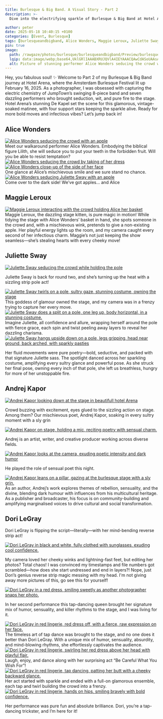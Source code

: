 ```yaml
---
title: Burlesque & Big Band. A Visual Story - Part 2
description: >-
  Dive into the electrifying sparkle of Burlesque & Big Band at Hotel Arena, where seductive burlesque collides with the irresistible rhythms of JumpTown’s 8-piece big band. As a photographer, I was thrilled to freeze the glitz, attitude, and show-stopping moments of seven phenomenal performers at this Amsterdam Burlesque Festival matinee on February 16, 2025. Brace yourself for Part 2 of this vibrant journey, packed with retro flair, daring moves, and absolute enchantment!

author: peter
date: 2025-05-18 10:40:15 +0100
categories: [Event, Burlesque]
tags: [burlesqueandbigband, Alice Wonders, Maggie Leroux, Juliette Sway, Andrej Kapor, Dori LeGray]
pin: true
image: 
  path: /rawgaze/photos/burlesque/burlesqueandbigband/Preview/burlesqueandbigband_Alice_Wonders_Preview.webp
  lqip: data:image/webp;base64,UklGRlIAAABXRUJQVlA4IEYAAACQAwCdASoUAAsAPzmEuVOvKKWisAgB4CcJagCdACP+y0m2o+cAAP7l1p8Pacw4k36O1Ylh4VOwYKGLVsexZgaRImUQllAA
  alt: Picture of stunning performer Alice Wonders seducing the crowd with an apple
---  
```


Hey, you fabulous soul! ✨ Welcome to Part 2 of my Burlesque & Big Band journey at Hotel Arena, where the Amsterdam Burlesque Festival lit up February 16, 2025. As a photographer, I was obsessed with capturing the electric chemistry of JumpTown’s swinging 8-piece band and seven dazzling performers who brought seduction, wit, and pure fire to the stage. Hotel Arena’s stunning De Kapel set the scene for this glamorous, vintage-soaked matinee, with four support stars keeping the sparkle alive. Ready for more bold moves and infectious vibes? Let’s jump back in!

## Alice Wonders
 
<!-- This section with 'option wide' is for landscape pics only -->
<div class="main-content">
  <div class="image-wrapper wide align-center" style="--width: 1280; --height: 852;">
    <a href="{{ site.cdn }}rawgaze/photos/burlesque/burlesqueandbigband/Large/burlesqueandbigband_Alice_Wonders_1.webp"
       class="glightbox" data-gallery="gallery1">
      <img src="{{ site.cdn }}rawgaze/photos/burlesque/burlesqueandbigband/Small/burlesqueandbigband_Alice_Wonders_1.webp"
           srcset="
           {{ site.cdn }}rawgaze/photos/burlesque/burlesqueandbigband/Small/burlesqueandbigband_Alice_Wonders_1.webp 1280w,
           {{ site.cdn }}rawgaze/photos/burlesque/burlesqueandbigband/Medium/burlesqueandbigband_Alice_Wonders_1.webp 2000w,
           {{ site.cdn }}rawgaze/photos/burlesque/burlesqueandbigband/Large/burlesqueandbigband_Alice_Wonders_1.webp 3840w"
           sizes="(max-width: 800px) 100vw, (max-width: 1600px) 50vw, 33vw"
           alt="Alice Wonders seducing the crowd with an apple"
           loading="lazy">
    </a>
  </div>
</div>
Meet our walkaround performer Alice Wonders. Embodying the biblical figure Lilith, she will seduce you to put your teeth in the forbidden fruit. Will you be able to resist temptation?
<!-- This section with 'option wide' is for landscape pics only -->
<div class="main-content">
  <div class="image-wrapper wide align-center" style="--width: 1280; --height: 852;">
    <a href="{{ site.cdn }}rawgaze/photos/burlesque/burlesqueandbigband/Large/burlesqueandbigband_Alice_Wonders_2.webp"
       class="glightbox" data-gallery="gallery1">
      <img src="{{ site.cdn }}rawgaze/photos/burlesque/burlesqueandbigband/Small/burlesqueandbigband_Alice_Wonders_2.webp"
           srcset="
           {{ site.cdn }}rawgaze/photos/burlesque/burlesqueandbigband/Small/burlesqueandbigband_Alice_Wonders_2.webp 1280w,
           {{ site.cdn }}rawgaze/photos/burlesque/burlesqueandbigband/Medium/burlesqueandbigband_Alice_Wonders_2.webp 2000w,
           {{ site.cdn }}rawgaze/photos/burlesque/burlesqueandbigband/Large/burlesqueandbigband_Alice_Wonders_2.webp 3840w"
           sizes="(max-width: 800px) 100vw, (max-width: 1600px) 50vw, 33vw"
           alt="Alice Wonders seducing the crowd by taking of her dress"
           loading="lazy">
    </a>
  </div>
</div>

<!-- This section with 'option wide' is for landscape pics only ALICE face-->
<div class="main-content">
  <div class="image-wrapper wide align-center" style="--width: 1280; --height: 852;">
    <a href="{{ site.cdn }}rawgaze/photos/burlesque/burlesqueandbigband/Large/burlesqueandbigband_Alice_Wonders_3.webp"
       class="glightbox" data-gallery="gallery1">
      <img src="{{ site.cdn }}rawgaze/photos/burlesque/burlesqueandbigband/Small/burlesqueandbigband_Alice_Wonders_3.webp"
           srcset="
           {{ site.cdn }}rawgaze/photos/burlesque/burlesqueandbigband/Small/burlesqueandbigband_Alice_Wonders_3.webp 1280w,
           {{ site.cdn }}rawgaze/photos/burlesque/burlesqueandbigband/Medium/burlesqueandbigband_Alice_Wonders_3.webp 2000w,
           {{ site.cdn }}rawgaze/photos/burlesque/burlesqueandbigband/Large/burlesqueandbigband_Alice_Wonders_3.webp 3840w"
           sizes="(max-width: 800px) 100vw, (max-width: 1600px) 50vw, 33vw"
           alt="Alice Wonders close-up of the side of her face"
           loading="lazy">
    </a>
  </div>
</div>
One glance at Alice’s mischievous smile and we sure stand no chance.

<!-- This section with 'option wide' is for landscape pics only -->
<div class="main-content">
  <div class="image-wrapper wide align-center" style="--width: 1280; --height: 852;">
    <a href="{{ site.cdn }}rawgaze/photos/burlesque/burlesqueandbigband/Large/burlesqueandbigband_Alice_and_Juliette.webp"
       class="glightbox" data-gallery="gallery1">
      <img src="{{ site.cdn }}rawgaze/photos/burlesque/burlesqueandbigband/Small/burlesqueandbigband_Alice_and_Juliette.webp"
           srcset="
           {{ site.cdn }}rawgaze/photos/burlesque/burlesqueandbigband/Small/burlesqueandbigband_Alice_and_Juliette.webp 1280w,
           {{ site.cdn }}rawgaze/photos/burlesque/burlesqueandbigband/Medium/burlesqueandbigband_Alice_and_Juliette.webp 2000w,
           {{ site.cdn }}rawgaze/photos/burlesque/burlesqueandbigband/Large/burlesqueandbigband_Alice_and_Juliette.webp 3840w"
           sizes="(max-width: 800px) 100vw, (max-width: 1600px) 50vw, 33vw"
           alt="Alice Wonders seducing Juliette Sway with an apple"
           loading="lazy">
    </a>
  </div>
</div>
Come over to the dark side! We’ve got apples… and Alice

## Maggie Leroux
<!-- This section with 'option wide' is for landscape pics only -->
<div class="main-content">
  <div class="image-wrapper wide align-center" style="--width: 1280; --height: 852;">
    <a href="{{ site.cdn }}rawgaze/photos/burlesque/burlesqueandbigband/Large/burlesqueandbigband_Maggie_Leroux_2.webp"
       class="glightbox" data-gallery="gallery1">
      <img src="{{ site.cdn }}rawgaze/photos/burlesque/burlesqueandbigband/Small/burlesqueandbigband_Maggie_Leroux_2.webp"
           srcset="
           {{ site.cdn }}rawgaze/photos/burlesque/burlesqueandbigband/Small/burlesqueandbigband_Maggie_Leroux_2.webp 1280w,
           {{ site.cdn }}rawgaze/photos/burlesque/burlesqueandbigband/Medium/burlesqueandbigband_Maggie_Leroux_2.webp 2000w,
           {{ site.cdn }}rawgaze/photos/burlesque/burlesqueandbigband/Large/burlesqueandbigband_Maggie_Leroux_2.webp 3840w"
           sizes="(max-width: 800px) 100vw, (max-width: 1600px) 50vw, 33vw"
           alt="Maggie Leroux interacting with the crowd holding Alice her basket"
           loading="lazy">
    </a>
  </div>
</div>
Maggie Leroux, the dazzling stage kitten, is pure magic in motion! While tidying the stage with Alice Wonders’ basket in hand, she spots someone in the crowd and, with a mischievous wink, pretends to give a non-existing apple. Her playful energy lights up the room, and my camera caught every second of her infectious charm. Maggie’s not just keeping the show seamless—she’s stealing hearts with every cheeky move!

## Juliette Sway
<!-- This section with 'option wide' is for landscape pics only -->
<div class="main-content">
  <div class="image-wrapper wide align-center" style="--width: 1280; --height: 852;">
    <a href="{{ site.cdn }}rawgaze/photos/burlesque/burlesqueandbigband/Large/burlesqueandbigband_Juliette_Sway_14.webp"
       class="glightbox" data-gallery="gallery1">
      <img src="{{ site.cdn }}rawgaze/photos/burlesque/burlesqueandbigband/Small/burlesqueandbigband_Juliette_Sway_14.webp"
           srcset="
           {{ site.cdn }}rawgaze/photos/burlesque/burlesqueandbigband/Small/burlesqueandbigband_Juliette_Sway_14.webp 1280w,
           {{ site.cdn }}rawgaze/photos/burlesque/burlesqueandbigband/Medium/burlesqueandbigband_Juliette_Sway_14.webp 2000w,
           {{ site.cdn }}rawgaze/photos/burlesque/burlesqueandbigband/Large/burlesqueandbigband_Juliette_Sway_14.webp 3840w"
           sizes="(max-width: 800px) 100vw, (max-width: 1600px) 50vw, 33vw"
           alt="Juliette Sway seducing the crowd while holding the pole"
           loading="lazy">
    </a>
  </div>
</div>

Juliette Sway is back for round two, and she’s turning up the heat with a sizzling strip pole act!
<!-- This section without option wide is for portrait pics only -->
<div class="main-content"> <!-- options: align-left/right/center float-left/right -->
  <div class="image-wrapper float-left" style="--width: 852; --height: 1280;">
    <a href="{{ site.cdn }}rawgaze/photos/burlesque/burlesqueandbigband/Large/burlesqueandbigband_Juliette_Sway_15.webp"
       class="glightbox" data-gallery="gallery1">
      <img src="{{ site.cdn }}rawgaze/photos/burlesque/burlesqueandbigband/Small/burlesqueandbigband_Juliette_Sway_15.webp"
           srcset="
           {{ site.cdn }}rawgaze/photos/burlesque/burlesqueandbigband/Small/burlesqueandbigband_Juliette_Sway_15.webp 1280w,
           {{ site.cdn }}rawgaze/photos/burlesque/burlesqueandbigband/Medium/burlesqueandbigband_Juliette_Sway_15.webp 2000w,
           {{ site.cdn }}rawgaze/photos/burlesque/burlesqueandbigband/Large/burlesqueandbigband_Juliette_Sway_15.webp 3840w"
           sizes="(max-width: 800px) 100vw, (max-width: 1600px) 50vw, 33vw"
           alt="Juliette Sway twirls on a pole, sultry gaze, stunning costume, owning the stage"
           loading="lazy">
    </a>
  </div>
  This goddess of glamour owned the stage, and my camera was in a frenzy trying to capture her every move.
</div>


<!-- This section without option wide is for portrait pics only -->
<div class="main-content"> <!-- options: align-left/right/center float-left/right -->
  <div class="image-wrapper float-right" style="--width: 852; --height: 1280;">
    <a href="{{ site.cdn }}rawgaze/photos/burlesque/burlesqueandbigband/Large/burlesqueandbigband_Juliette_Sway_16.webp"
       class="glightbox" data-gallery="gallery1">
      <img src="{{ site.cdn }}rawgaze/photos/burlesque/burlesqueandbigband/Small/burlesqueandbigband_Juliette_Sway_16.webp"
           srcset="
           {{ site.cdn }}rawgaze/photos/burlesque/burlesqueandbigband/Small/burlesqueandbigband_Juliette_Sway_16.webp 1280w,
           {{ site.cdn }}rawgaze/photos/burlesque/burlesqueandbigband/Medium/burlesqueandbigband_Juliette_Sway_16.webp 2000w,
           {{ site.cdn }}rawgaze/photos/burlesque/burlesqueandbigband/Large/burlesqueandbigband_Juliette_Sway_16.webp 3840w"
           sizes="(max-width: 800px) 100vw, (max-width: 1600px) 50vw, 33vw"
           alt="Juliette Sway does a split on a pole, one leg up, body horizontal, in a stunning costume."
           loading="lazy">
    </a>
  </div>
  Imagine Juliette, all confidence and allure, wrapping herself around the pole with fierce grace, each spin and twist peeling away layers to reveal her dazzling charisma.
</div>


<!-- This section with 'option wide' is for landscape pics only -->
<div class="main-content">
  <div class="image-wrapper wide align-center" style="--width: 1280; --height: 852;">
    <a href="{{ site.cdn }}rawgaze/photos/burlesque/burlesqueandbigband/Large/burlesqueandbigband_Juliette_Sway_17.webp"
       class="glightbox" data-gallery="gallery1">
      <img src="{{ site.cdn }}rawgaze/photos/burlesque/burlesqueandbigband/Small/burlesqueandbigband_Juliette_Sway_17.webp"
           srcset="
           {{ site.cdn }}rawgaze/photos/burlesque/burlesqueandbigband/Small/burlesqueandbigband_Juliette_Sway_17.webp 1280w,
           {{ site.cdn }}rawgaze/photos/burlesque/burlesqueandbigband/Medium/burlesqueandbigband_Juliette_Sway_17.webp 2000w,
           {{ site.cdn }}rawgaze/photos/burlesque/burlesqueandbigband/Large/burlesqueandbigband_Juliette_Sway_17.webp 3840w"
           sizes="(max-width: 800px) 100vw, (max-width: 1600px) 50vw, 33vw"
           alt="Juliette Sway hangs upside down on a pole, legs gripping, head near ground, back arched, with sparkly pasties"
           loading="lazy">
    </a>
  </div>
</div>

Her fluid movements were pure poetry—bold, seductive, and packed with that signature Juliette sass. The spotlight danced across her sparkling costume, amplifying every sultry glance and powerful pose. As she struck her final pose, owning every inch of that pole, she left us breathless, hungry for more of her unstoppable fire.

## Andrej Kapor
<!-- This section with 'option wide' is for landscape pics only Andrej-->
<div class="main-content">
  <div class="image-wrapper wide align-center" style="--width: 1280; --height: 852;">
    <a href="{{ site.cdn }}rawgaze/photos/burlesque/burlesqueandbigband/Large/burlesqueandbigband_spectators_1.webp"
       class="glightbox" data-gallery="gallery1">
      <img src="{{ site.cdn }}rawgaze/photos/burlesque/burlesqueandbigband/Small/burlesqueandbigband_spectators_1.webp"
           srcset="
           {{ site.cdn }}rawgaze/photos/burlesque/burlesqueandbigband/Small/burlesqueandbigband_spectators_1.webp 1280w,
           {{ site.cdn }}rawgaze/photos/burlesque/burlesqueandbigband/Medium/burlesqueandbigband_spectators_1.webp 2000w,
           {{ site.cdn }}rawgaze/photos/burlesque/burlesqueandbigband/Large/burlesqueandbigband_spectators_1.webp 3840w"
           sizes="(max-width: 800px) 100vw, (max-width: 1600px) 50vw, 33vw"
           alt="Andrej Kapor looking down at the stage in beautifull hotel Arena"
           loading="lazy">
    </a>
  </div>
</div>

Crowd buzzing with excitement, eyes glued to the sizzling action on stage. Among them? Our mischievous poet, Andrej Kapor, soaking in every sultry moment with a sly grin
<!-- This section with 'option wide' is for landscape pics only -->
<div class="main-content">
  <div class="image-wrapper wide align-center" style="--width: 1280; --height: 852;">
    <a href="{{ site.cdn }}rawgaze/photos/burlesque/burlesqueandbigband/Large/burlesqueandbigband_Andrej_Kapor_1.webp"
       class="glightbox" data-gallery="gallery1">
      <img src="{{ site.cdn }}rawgaze/photos/burlesque/burlesqueandbigband/Small/burlesqueandbigband_Andrej_Kapor_1.webp"
           srcset="
           {{ site.cdn }}rawgaze/photos/burlesque/burlesqueandbigband/Small/burlesqueandbigband_Andrej_Kapor_1.webp 1280w,
           {{ site.cdn }}rawgaze/photos/burlesque/burlesqueandbigband/Medium/burlesqueandbigband_Andrej_Kapor_1.webp 2000w,
           {{ site.cdn }}rawgaze/photos/burlesque/burlesqueandbigband/Large/burlesqueandbigband_Andrej_Kapor_1.webp 3840w"
           sizes="(max-width: 800px) 100vw, (max-width: 1600px) 50vw, 33vw"
           alt="Andrej Kapor on stage, holding a mic, reciting poetry with sensual charm."
           loading="lazy">
    </a>
  </div>
</div>

Andrej is an artist, writer, and creative producer working across diverse fields.
<!-- This section with 'option wide' is for landscape pics only -->
<div class="main-content">
  <div class="image-wrapper wide align-center" style="--width: 1280; --height: 852;">
    <a href="{{ site.cdn }}rawgaze/photos/burlesque/burlesqueandbigband/Large/burlesqueandbigband_Andrej_Kapor_2.webp"
       class="glightbox" data-gallery="gallery1">
      <img src="{{ site.cdn }}rawgaze/photos/burlesque/burlesqueandbigband/Small/burlesqueandbigband_Andrej_Kapor_2.webp"
           srcset="
           {{ site.cdn }}rawgaze/photos/burlesque/burlesqueandbigband/Small/burlesqueandbigband_Andrej_Kapor_2.webp 1280w,
           {{ site.cdn }}rawgaze/photos/burlesque/burlesqueandbigband/Medium/burlesqueandbigband_Andrej_Kapor_2.webp 2000w,
           {{ site.cdn }}rawgaze/photos/burlesque/burlesqueandbigband/Large/burlesqueandbigband_Andrej_Kapor_2.webp 3840w"
           sizes="(max-width: 800px) 100vw, (max-width: 1600px) 50vw, 33vw"
           alt="Andrej Kapor looks at the camera, exuding poetic intensity and dark humor"
           loading="lazy">
    </a>
  </div>
</div>

He played the role of sensual poet this night.
<!-- This section with 'option wide' is for landscape pics only -->
<div class="main-content">
  <div class="image-wrapper wide align-center" style="--width: 1280; --height: 852;">
    <a href="{{ site.cdn }}rawgaze/photos/burlesque/burlesqueandbigband/Large/burlesqueandbigband_Andrej_Kapor_3.webp"
       class="glightbox" data-gallery="gallery1">
      <img src="{{ site.cdn }}rawgaze/photos/burlesque/burlesqueandbigband/Small/burlesqueandbigband_Andrej_Kapor_3.webp"
           srcset="
           {{ site.cdn }}rawgaze/photos/burlesque/burlesqueandbigband/Small/burlesqueandbigband_Andrej_Kapor_3.webp 1280w,
           {{ site.cdn }}rawgaze/photos/burlesque/burlesqueandbigband/Medium/burlesqueandbigband_Andrej_Kapor_3.webp 2000w,
           {{ site.cdn }}rawgaze/photos/burlesque/burlesqueandbigband/Large/burlesqueandbigband_Andrej_Kapor_3.webp 3840w"
           sizes="(max-width: 800px) 100vw, (max-width: 1600px) 50vw, 33vw"
           alt="Andrej Kapor leans on a pillar, gazing at the burlesque stage with a sly grin."
           loading="lazy">
    </a>
  </div>
</div>
As an author, Andrej’s work explores themes of rebellion, sensuality, and the divine, blending dark humour with influences from his multicultural heritage. As a publisher and broadcaster, his focus is on community-building and amplifying marginalised voices to drive cultural and social transformation. 

## Dori LeGray

Dori LeGray is flipping the script—literally—with her mind-bending reverse strip act! 
<!-- This section with 'option wide' is for landscape pics only -->
<div class="main-content">
  <div class="image-wrapper wide align-center" style="--width: 1280; --height: 852;">
    <a href="{{ site.cdn }}rawgaze/photos/burlesque/burlesqueandbigband/Large/burlesqueandbigband_Dori_LeGray_1.webp"
       class="glightbox" data-gallery="gallery1">
      <img src="{{ site.cdn }}rawgaze/photos/burlesque/burlesqueandbigband/Small/burlesqueandbigband_Dori_LeGray_1.webp"
           srcset="
           {{ site.cdn }}rawgaze/photos/burlesque/burlesqueandbigband/Small/burlesqueandbigband_Dori_LeGray_1.webp 1280w,
           {{ site.cdn }}rawgaze/photos/burlesque/burlesqueandbigband/Medium/burlesqueandbigband_Dori_LeGray_1.webp 2000w,
           {{ site.cdn }}rawgaze/photos/burlesque/burlesqueandbigband/Large/burlesqueandbigband_Dori_LeGray_1.webp 3840w"
           sizes="(max-width: 800px) 100vw, (max-width: 1600px) 50vw, 33vw"
           alt="Dori LeGray in black and white, fully clothed with sunglasses, exuding cool confidence."
           loading="lazy">
    </a>
  </div>
</div>

My camera loved her cheeky winks and lightning-fast feet, but editing her photos? Total chaos! I was convinced my timestamps and file numbers got scrambled—how does she start undressed and end in layers?! Nope, just Dori’s genius reverse strip magic messing with my head. I'm not giving away more pictures of this, go see this for yourself!

<!-- This section with 'option wide' is for landscape pics only -->
<div class="main-content">
  <div class="image-wrapper wide align-center" style="--width: 1280; --height: 852;">
    <a href="{{ site.cdn }}rawgaze/photos/burlesque/burlesqueandbigband/Large/burlesqueandbigband_Dori_LeGray_2.webp"
       class="glightbox" data-gallery="gallery1">
      <img src="{{ site.cdn }}rawgaze/photos/burlesque/burlesqueandbigband/Small/burlesqueandbigband_Dori_LeGray_2.webp"
           srcset="
           {{ site.cdn }}rawgaze/photos/burlesque/burlesqueandbigband/Small/burlesqueandbigband_Dori_LeGray_2.webp 1280w,
           {{ site.cdn }}rawgaze/photos/burlesque/burlesqueandbigband/Medium/burlesqueandbigband_Dori_LeGray_2.webp 2000w,
           {{ site.cdn }}rawgaze/photos/burlesque/burlesqueandbigband/Large/burlesqueandbigband_Dori_LeGray_2.webp 3840w"
           sizes="(max-width: 800px) 100vw, (max-width: 1600px) 50vw, 33vw"
           alt="Dori LeGray in a red dress, smiling sweetly as another photographer snaps her photo."
           loading="lazy">
    </a>
  </div>
</div>

In her second performance this tap-dancing queen brought her signature mix of humor, sensuality, and killer rhythms to the stage, and I was living for it.
<!-- This section without option wide is for portrait pics only -->
<div class="main-content"> <!-- options: align-left/right/center float-left/right -->
  <div class="image-wrapper float-left" style="--width: 852; --height: 1280;">
    <a href="{{ site.cdn }}rawgaze/photos/burlesque/burlesqueandbigband/Large/burlesqueandbigband_Dori_LeGray_3.webp"
       class="glightbox" data-gallery="gallery1">
      <img src="{{ site.cdn }}rawgaze/photos/burlesque/burlesqueandbigband/Small/burlesqueandbigband_Dori_LeGray_3.webp"
           srcset="
           {{ site.cdn }}rawgaze/photos/burlesque/burlesqueandbigband/Small/burlesqueandbigband_Dori_LeGray_3.webp 1280w,
           {{ site.cdn }}rawgaze/photos/burlesque/burlesqueandbigband/Medium/burlesqueandbigband_Dori_LeGray_3.webp 2000w,
           {{ site.cdn }}rawgaze/photos/burlesque/burlesqueandbigband/Large/burlesqueandbigband_Dori_LeGray_3.webp 3840w"
           sizes="(max-width: 800px) 100vw, (max-width: 1600px) 50vw, 33vw"
           alt="Dori LeGray in red lingerie, red dress off, with a fierce, raw expression on her face."
           loading="lazy">
    </a>
  </div>
  The timeless art of tap dance was brought to the stage, and no one does it better than Dori LeGray. With a unique mix of humor, sensuality, absurdity, and mind-blowing rhythms, she effortlessly captivates the audience.
</div>


<!-- This section without option wide is for portrait pics only -->
<div class="main-content"> <!-- options: align-left/right/center float-left/right -->
  <div class="image-wrapper float-right" style="--width: 852; --height: 1280;">
    <a href="{{ site.cdn }}rawgaze/photos/burlesque/burlesqueandbigband/Large/burlesqueandbigband_Dori_LeGray_4.webp"
       class="glightbox" data-gallery="gallery1">
      <img src="{{ site.cdn }}rawgaze/photos/burlesque/burlesqueandbigband/Small/burlesqueandbigband_Dori_LeGray_4.webp"
           srcset="
           {{ site.cdn }}rawgaze/photos/burlesque/burlesqueandbigband/Small/burlesqueandbigband_Dori_LeGray_4.webp 1280w,
           {{ site.cdn }}rawgaze/photos/burlesque/burlesqueandbigband/Medium/burlesqueandbigband_Dori_LeGray_4.webp 2000w,
           {{ site.cdn }}rawgaze/photos/burlesque/burlesqueandbigband/Large/burlesqueandbigband_Dori_LeGray_4.webp 3840w"
           sizes="(max-width: 800px) 100vw, (max-width: 1600px) 50vw, 33vw"
           alt="Dori LeGray in red lingerie, swirling her red dress above her head with playful flair."
           loading="lazy">
    </a>
  </div>
  Laugh, enjoy, and dance along with her surprising act “Be Careful What You Wish For”!
</div>


<!-- This section without option wide is for portrait pics only -->
<div class="main-content"> <!-- options: align-left/right/center float-left/right -->
  <div class="image-wrapper float-left" style="--width: 852; --height: 1280;">
    <a href="{{ site.cdn }}rawgaze/photos/burlesque/burlesqueandbigband/Large/burlesqueandbigband_Dori_LeGray_5.webp"
       class="glightbox" data-gallery="gallery1">
      <img src="{{ site.cdn }}rawgaze/photos/burlesque/burlesqueandbigband/Small/burlesqueandbigband_Dori_LeGray_5.webp"
           srcset="
           {{ site.cdn }}rawgaze/photos/burlesque/burlesqueandbigband/Small/burlesqueandbigband_Dori_LeGray_5.webp 1280w,
           {{ site.cdn }}rawgaze/photos/burlesque/burlesqueandbigband/Medium/burlesqueandbigband_Dori_LeGray_5.webp 2000w,
           {{ site.cdn }}rawgaze/photos/burlesque/burlesqueandbigband/Large/burlesqueandbigband_Dori_LeGray_5.webp 3840w"
           sizes="(max-width: 800px) 100vw, (max-width: 1600px) 50vw, 33vw"
           alt="Dori LeGray in red lingerie, tap dancing, patting her butt with a cheeky backward glance."
           loading="lazy">
    </a>
  </div>
  Her act started with sparkle and ended with a full-on glamorous ensemble, each tap and twirl building the crowd into a frenzy.
</div>


<!-- This section without option wide is for portrait pics only -->
<div class="main-content"> <!-- options: align-left/right/center float-left/right -->
  <div class="image-wrapper align-center" style="--width: 852; --height: 1280;">
    <a href="{{ site.cdn }}rawgaze/photos/burlesque/burlesqueandbigband/Large/burlesqueandbigband_Dori_LeGray_6.webp"
       class="glightbox" data-gallery="gallery1">
      <img src="{{ site.cdn }}rawgaze/photos/burlesque/burlesqueandbigband/Small/burlesqueandbigband_Dori_LeGray_6.webp"
           srcset="
           {{ site.cdn }}rawgaze/photos/burlesque/burlesqueandbigband/Small/burlesqueandbigband_Dori_LeGray_6.webp 1280w,
           {{ site.cdn }}rawgaze/photos/burlesque/burlesqueandbigband/Medium/burlesqueandbigband_Dori_LeGray_6.webp 2000w,
           {{ site.cdn }}rawgaze/photos/burlesque/burlesqueandbigband/Large/burlesqueandbigband_Dori_LeGray_6.webp 3840w"
           sizes="(max-width: 800px) 100vw, (max-width: 1600px) 50vw, 33vw"
           alt="Dori LeGray in red lingerie, hands on hips, smiling bravely with bold confidence."
           loading="lazy">
    </a>
  </div>
  <!-- When floating pic: text here -->
</div>

Her performance was pure fun and absolute brilliance. Dori, you’re a tap-dancing trickster, and I’m here for it!
